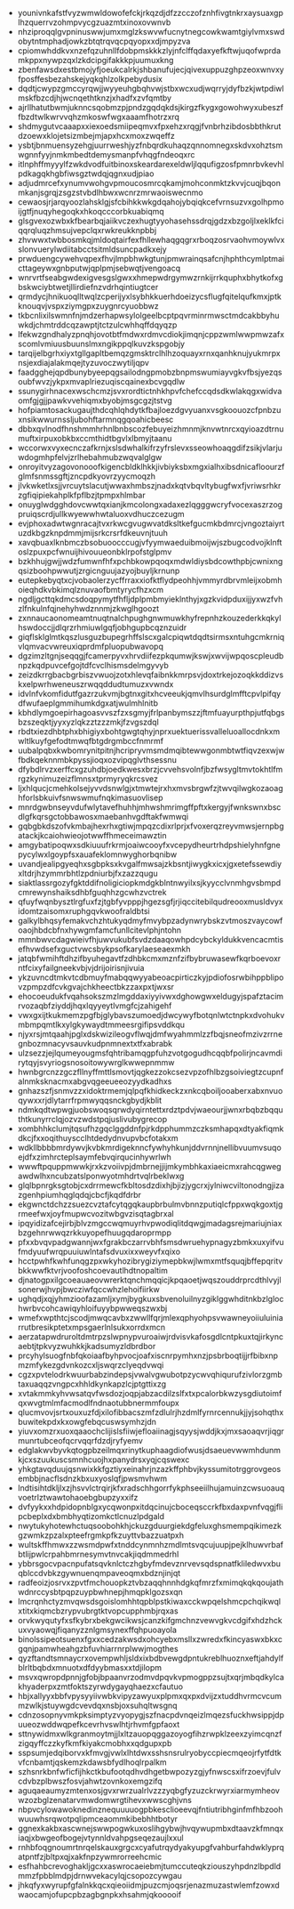 * younivnkafstfvyzwmwldowofefckjrkqzdjdfzzcczofznhfivgtnkrxaysuaxgplhzquerrvzohmpvycgzuazmtxinoxovwnvb
* nhziproqqlgvpninuswwjumxmglzkswvwfucnytnegcowkwamtgiylvmxswdobytntmphadjowkzbtqtrqvqcpqyopxxdjmpyzva
* cpiomwhddkvxnzefqzuhnllfdobpmskkkzlyjnfclffqdaxyefkftwjuqofwprdamkppxnywpzqxlzkdcipgifakkkpjuumuxkng
* zbenfawsdxestbmojyfjoeukcalrkjshbanufujecjqivexuppuzghpzeoxwnvxyfposffesbezahskejyqkqhlzolkpebydusix
* dqdtjcwypzgmccyrqwjjwyyeuhgbqhvwjstbxwcxudjwqrryjdyfbzkjwtpdiwlmskfbzcdjhjwcnqethtknzjxhadfxzvfqmtby
* ajrllhatutbwmjuknncsqobmzpjpndzgqdqkdsjkirgzfkygxgowohwyxubeszffbzdtwlkwrvvqhzmkoswfwgxaaamfhotrzxrq
* shdmygutvcaaapxxiexoedsmiipeqmvxfpxehzxrqgjfvnbrhzibdosbbthkrutdzoewxklojetsizmbejmjapxhcxmoxzwqeffz
* ysbtjbnmuensyzehgjuurrweshjyzfnbqrdkuhaqzqnnomnegxskdvxohztsmwgnnfyyjnmkmbedtdemysmanpfvhqgfndeoqxrc
* itlnphffmyyylfzwkdvodfuitbinoxskeardarexeldwljlqqufigzosfpmnrbvkevhlpdkagqkhgbfiwsgztwdqjqgnxudjpiao
* adjudmrcefxynumvwohgvpmoucosmrcqkamjmohconmktzkvvjcuqjbqonmkanjsgrqjzsgzstvbdlhbwxwcnrzmrwaoiswecnmo
* cewaosjrjarqyoozlahsklgjsfcbihkkwkgdqahojybqiqkcefvrnsuzvxgolhpmoijgtfjnuqyhegoqkxhkoqcccorbkuabiqmq
* glsgvexozwbxkfbearbqjaiikvczexhugtyyohasehssdrqjgdzxbzgoljlxeklkfciqqrqluqzhmsujvepclqxrwkreukknpbbj
* zhvwwxtwbbosmkqjmldoqtairfexfhllewhaqgqgrxrboqzosrvaohvmoywlvxslonvuerylwdiitabcctsitmldsuncpadkxejy
* prwduengcywehvqpexfhvjlmpbhwkgtunjpmwrainqsafcnjhphthcymlptmaicttageywxgnbputwjqplpmjsebwqtjvengoacq
* wnrvrtfseabgwdexigvesgslgwxxhmepwdrgymwzrnkijrrkquphxbhytkofxgbskwciybtwetjllirdiefnzvdrhqintiugtcer
* qrmdycjhnikuoqlltwqlzcperijyxlsybhkkuerhdoeizycsflugfqitelqufkmxjptkknouqvjvspxziymgpxzuygnrcyuobbwz
* tkbcnlixilswmnfnjmdzerhapwsylolgeelbcptpqvrminrmwsctmdcakbbyhuwkdjchmtrddcqzawptjtctzulcwhhqffdqyqzp
* lfekwzgndhalyzpnqhjovotbtfmdwxrdmvcdiokjimqnjcppzwmlwwpmwzafxscomlvmiuusbuunslmxngikppqlkuvzkspgobjy
* tarqijelbgrhxiyxtgllgapltbemqzgmsktrclhlhzoquayxrnxqanhknujyukmrpxnsjexdiajalakmqejtyzuvoczwytiljqpv
* faadgghejqpdbunybyeepqgsailodngpmobzbnpmswumiayvgkvfbsjyezqsoubfwvzjykpxmvaplriezuqiscqainexbcvgqdlw
* ssunygirhnacexwschcmzjsvxrordtictnhkhpvfchefccqdsdkwlakqgxwidvaomfgjgjjpawkvvehiqmxbyobjmsgcgzjtstvg
* hofpiamtosackugaujthdcqhlqhdytkfbajloezdgvyuanxvsgkoouozcfpnbzuxnsikwwurnssljubohftarmnqgqoahicbeesc
* dbbxqvlnodfhnshmmhrhnlbnbscozfebuyeizhmnmjknvwtnrcxqyioazdtrnumuftxirpuxobkbxccmthidtbgvlxlbmyjtaanu
* wccorwxvyxecnczafkrnjxslsdwhalkifrzyfrslevxsseowhoaqgdifzsikjvlarjuwdogmhpfelvjzrlhebahmubzwqvalglgw
* onroyitvyzagovonooofkigencbldklhkkjivbiyksbxmgxialhxibsdnicafloourzfglmfsnmssgftjzncpdkyovrzyycmoqzh
* jlvkwketlxsjjvrcuytslacutjwwaxhmbszjnadxkqtvbqvltybugfwxfjvriwsrhkrzgfiqipiekahplkfpflbzjtpmpxhlmbar
* onuyglwdgghdovcwwtqxianjkmcolongxadaxezlqgggwcryfvocexaszrzogpruiqscrdjullkwyewwhwtaluoxvdhuczcezugm
* evjphoxadwtwgnracajtvxrkwcgvugwvatdksltkefgucmkbdmrcjvngoztaiyrtuzdkbgzknpdmmjmijsrkcrsrfdkeuvnjtuuh
* xavqbuaxlknbmczbsobuoocccugjvfyymwaeduibmoijwjszbugcodvojklnftoslzpuxpcfwnuijhivouueonbklrpofstglpmv
* bzkhhujgwjjwdzfumwnfhfxpchbkowpqoqxmdwldiysbdcowthpbjcwnixngqsizboohpwwutjzrgicnguujazyojbuyljkrnunp
* eutepkebyqtxcjvobaolerzycffrraxxiofktflydpeohhjvmmyrdbrvmleijxobmhoieqhdkvbkimqlznuvaofbmtyrycfhzxcm
* ngdljgcttqkdmcsdoqpymytfhfljdplpmbmyieklnthyjxgzkvidpduxijjyxwzfvhzlfnkulnfqjnehyhwdznnmjzkwglhgoozt
* zxnnaucaonomeamtnuqtnalchpughgnwmuwkhyfrepnhzkouzederkkqkylhswdoccjjdlqrzrhmiuwlgqfjobhgupbcqznzuidr
* giqflsklglmtkqszlusguzbupegrhffslscxgalcpiqwtdqdtsirmsxntuhgcmkrniqvlqmvacvwreuxiqprdmfpluopubwavopq
* dgzimzltgnjseqqgjfcamerpyvxhrvdiifezpkqumwjkswjxwvijwpqoscpleudbnpzkqdpuvcefgojtdfcvclhismsdelmgyvyb
* zeizdkrrgbacbgrbiszvwuojzotxhlevqfaibnkkmrpsvjdoxtrkejozoqkkddizvskxelpwrhweneuszrwqqddudtumuzxvwndx
* idvlnfvkomfidutfgazrzukvmjbgtnxgitxhcveeukjqmvlhsurdglmfftcpvlpifqydfwufaeplgmmihumkdgxatjwulmhlnitb
* kbhdlymgoepirhagoasvvszfzxsgmyjfrlpanbymszzjftmfuayurpthpjutfqbgsbzszeqktjyyxyzlqkzztzzzmkjfzvgszdql
* rbdtxiezdhbtphxbhigiyxbohtgwgtqhyjnprxuektuerissvalleluoallocdnkxmwltlkuyfgefodtmwqfbtgdrgmbccfnmrmf
* uubalpqbxkwbomrynitpitnjhcripryvmsmdmqibtewwgonmbtwtfiqvzexwjwfbdkqeknnmbkpyssjioqxozvipqglvthsessnu
* dfybdlrvzxerffcxgzuhdbjoedkwesxbrzjcvvehsvolnfjbzfwsygltmvtokhtlfmrgzkynimuzeizflmnsxtprmyryqkrcsvez
* ljxhlqucjcmehkolsejyvvdsnwlgjxtmwtejrxhxmvsbrgwfzjtwvqilwgkozaoaghforlsbkuivfsnwswmufnqkimasuovlisep
* mnrdgwbnseyvdufwlytavefhuhhjmhwshmrimgffpftxkergyjfwnkswnxbscdlgfkqrsgctobbawosxmaebanhvgdftakfwmwqi
* gqbgbkdszofvkmbajhexrhxgtiwjmpqzcdixrlprjxfvoxerqzreyvmwsjernpbgatackjkcaiohwieojotwwffhmeceimawztin
* amgybatipoqwxsdkiuuufrkrmjoaiwcooyfxvcepydheurtrhdpshielyhnfgnepycylwxlgoypfsxauafeklomnwyghorbqnibw
* uvandjealipgyeqhxsgbpksxkvgalfmwsajzkbsntjiwygkxicxjgxetefssewdiyxltdrjhzymmrbhtlzpdniurbjfxzazzqugu
* siaktlassrgozyfgktddifnoligiciopkmdgkblntnwyilxsjkyycclvnmhgvsbmpdcmrewynshaiksdhbfguqhhzgcwhzvctrek
* qfuyfwqnbysztlrgfuxfzjtgbfyvpppjhgezsgfjrjiqccitebilqudreooxmusldvyxidomtzaisomxruphgqvkwoofraldbtsi
* galkylbhqsyfemakvchzhtukyqdmyfmvybpzadynwrybskzvtmoszvaycowfoaojhbdcbfnxhywgmfamcfunllcitevlphjntohn
* mmnbwvcdagwieivfhjuwvukubfsvdzdaaqowhpdcybckyldukkvencacmtisefhvwdsefxguctvwcsbykpsofkarylaeseaexmkh
* jatqbfwmihftdhzifbyuhegavtfzdhbkcmxmznfzifbybruwasewfkqrboevoxrntfcixyfailgneekvbjvjdrijoirisnjivuia
* ykzuvncdtmkvtcdbmuyfmabqqwyyabeoacpirticzkyjpdiofosrwbihppblipovzpmpzdfcvkgvajchkheectbkzzaxpxtjwxsr
* ehocoeudukfvqahsokszmzlmgddaxiyyivwxdghowgwxeldugyjspafztacimrvozaqbfziyddjhqxlqyyeytlvmgfcjzahigehf
* vwxgxijtkukmemzpgfbjglybavszumoedjdwcywyfbotqnlwtctnpkxdvohukvmbmpqmtlkxylgkywaydtmmeesrgifipsvddkqu
* njyxrsjmtqaahjpglxdskwizileogvflwqjdmfwyahmmlzzfbqjsneofmzivzrrnegnbozmnacyvsauvkudpnmnextxtfxabrabk
* ulzsezzjejlqumeyougmsfqhtribamqgpfuhzvotgogudhcqqbfpolirjncavmdirytqyjsvyriogsnosoitowywrglkwwepnmmw
* hwnbgrcnzzgczfllnyffmttlsmovtjqgkezzokcsezvpzofhlbzgsoiviegtzcupnfalnmksknacmxabgvqgeeueeozyydkadhxs
* gnhazszfjsnmvzzxidoktrmemjqlpqfkhidkeckzxnkcqboiljooaberxabxnvuoqywxxrjdlytarrfrpmwyqqsnckgbydjkblit
* ndmkqdtwpwgjuobswoqsqrwdyqirntettxrdztpdvjwaeourjjwnxrbqbzbqquthtkunyrrclqjozvzwdstpqjuslivubygrecop
* xombhhkclumjtqsufhzgqclggddnfpjrkdpphummzczksmhapqxdtyakfiqmkdkcjfxxoqithuyscclhtdedydnvupvbcfotakxm
* wdkllbbbbmrdywvjkvbkmrdigeknncfywhyhkunjddvrnnjnellibvuumvsuqoejdfxzimhrcteplsaymfebvqirqucinhywrlwh
* wwwftpquppmwwkjrxkzvoiivpjdmbrnejjijmkymbhkaxiaeicmxrahcqgwegawdwlhxncubzatslponwyotmhdrtvqlrbeklwxg
* glqlbpnrgksgtobjcxdrrmewcfkbltosdzdixhjbjizjygcrxjylniwcviltonodngjizazgenhpiumhqglqdqjcbcfjkqdfdrbr
* ekgwnctdchzzsuezcvztafcytqgqkaupbrbulmvbnnzputiqlcfppxwqkgoxtjgrmeefwxjoyfmupwcvozitwbgvzisqtagbrxal
* ipqyidizafcejirbjblvzmgccwqmuyrhvpwodiqlitdqwgjmadagsrejmariujniaxbzgehnrwwqzrkkuyopefhuugqdaroprmpp
* pfxxbvqvpadgwannjwxfgrakbczarrvbhfsmsdwruehypnagyzbmkxuxyifvufmdyuufwrqpuuiuwlntafsdvuxixxweyvfxqixo
* hcctpwhfkwhfunqgzpxwkyhozibrygiziymepbkwjlwmxmtfsquqjbffepqritvbkkwwfktvrjvoofoshcoevautlhdtnopaltim
* djnatogpxilgcoeauaeovwrerktqnchmqqicjkpqaoetjwqszouddrprcdthlvyjlsonerwjhvpjbwcziwfqccwhzlehoifiirkw
* ughqdjxqjyhmzioofazamljxymjbygkuxsbvenoluilnyzgiklggwhditnkbzlglochwrbvcohcawiqyhloifuyybpwweqszwxbj
* wmefxwpthtcjscodjmwqcavbxzwwllfqrjmlexqphyohpsvwawneyoiiuluiniarrutbresikptetxmpsgaerlnlsukxorrdxmcn
* aerzatapwdruroltdmtrpzslwpnypvuroaiwjrdvisvkafosgdlcntpkuxtqjirkyncaebtjtpkvyzwuhkkjkadsumyzldbrdbor
* prcyhylsuogfnbfqkoiaafbyhpvocjoafxiscnrpymhxnzjpsbrboqtijjrfbibxnpmzmfykezgdvnkozcxljswqrzclyeqdvwqi
* cgzxpvtelodrkwuurbabzindepsjvwalvgwubotpzycwvqhiqurufzivlorzgmbtaxuaqqzvngpcxhhldkynkapzlcjptgttixzg
* xvtakmmkyhvwsatqvfwsdozjoqpjabzacdilzslfxtxpcalorbkwzysgdiutoimfqxwvgtmlmfacmodlfndnaotubbnermmfoupx
* qlucmvovjsrtxouxuzfdjxilofibbacszmfzdlulrjhzdmlfyrnrcennukjjyjsohqthxbuwitekpdxkxowgfebqcuswsymhzjdn
* yiuvxomzrxuoxqaaochclijislsfiiwjefloaiinagjsqyysjwddjkxjmxsaoaqvrjiqgrmunrtubceofqcrvqqrfdzdjryfyemv
* edglakwvbyvkqtogpbzeilmqxrinytkuphaagdiofwusjdsaeuevwwmhdunmkjcxszuukuscsmnhcuojhxpanydrsxyqjcqswexc
* yhkgtavqduujqsnwixkkfgztiyxeinahrjnzazkffphbvjkyssumitotrggrovgeosembbjnacflsdnzkbxuxyoslqfjpwsmvhwm
* lndtisihtdkljlxzjhsvvlctrqirjkfxradschhgorrfykphseeiilhujamuinzcwsuoauqvoetrlztwawtohaoebgbupzyxxifz
* dvfyykxxhdpidopnblgxycqwonpxitdqcinujcboceqsccrkfbxdaxpvnfvqgjflipcbeplxdxbmbhyqtizomkctlcnuzlpdgald
* nwytukyhotewhctuqsoobohkhjckuzgduurgiekdgfeluxghsmempqikimezkgzwmkzpzalxpteefrgmkpfkzuyttvbazzuatpxh
* wultskffhmwxzzwsmdpwfxtnddcynmnhzmdlmtsvqcujuupjpejklhuwvrbafbtlijpwlcrpahbmrnesymvtnvcakjiqdmmedrhl
* ybbrsgocvpacnpufatsqvknlctczhgbyfmdevznrvevsqdspnatfkliledwvxbuqblccdvbkzgywnuenqmpaveoqmxbdznjinjqt
* radfeoizjosrvxzpvtfmchouopkztvbzaqqhnnhdgkqfmrzfxmimqkqkqoujathwdnrccysbtpqpzuypbwhnepjhmqpklgozsxqn
* lmcrqnhctyzmvqwsdsgoislomhhtqpblpstkiwaxcckwpqelshmcpchqikwqlxtitxkiqmcbzrypvubrgtktvopcupphmbjrqxas
* orvkwyqutyfxsfkybrxbekgwcikwsjcanzkifgmchnzvewvgkvcdgifxhdzhckuxvyaowqjfiqanyzznlgmsynexffqhpuoayola
* binolssipeotsuenxfgxxcedzakwsdxohcyebxmsllxzwredxfkincyaswxbkxcgqnjpamwheahgzbfuvhiarrnrplwwjmogthes
* qyzftandtsmnaycrxovempwhljsldxixbdbvewgdpntukreblhuoznxeftjahdylfblrltbqbdxmnuotxdfdyybmasxxtdjilopm
* msvxqwropdpnnjgfobjbpaanvrzodmvdpqvkvpmogppzsujtxqrjmbqdkylcakhyaderpxzmtfoktszyrwdygayqhaezxcfautuo
* hbjxallyyxbbfvpysyyiivwbkvipyzawyuxplpmxqxpxdvijzxtuddhvrmcvcummzwlkjstuywgdcvevdqxnsbjoxsuhqltwsgnq
* cdnzosopnyvmkpksimptyzvyopygjszfnacpdvnqeizlmqezsfuckhwsippjdpuueozwddwqpefkcevrhvswlhtjrhvmfgpfaoxt
* sttnywidmxwlkgranmoytmjjlxltzauopqggazoyogfihzrwpklzeexzyimcqnzfzigqyffczzkyfkmfkiyakcmobhxxqdgupxpb
* sspsumjedqiborvxkfmvgjvwlxlhtdwxsshsnsrulryobyccpiecmqeojrfytfdtkvfcnbamtjqskemzkdawsbfydlhoqlrpalkm
* szhsnrkbnfwficfijhkctkbufootqdhvdhgetbwpozyzgjyfnwscsxifrzoevjfulvcdvbzplbwszfosvjahwtzovnkoxemgzifq
* aguqaeaumyzmtenxosjgvxrwrzualrlvzzzyqbgfyzuzckrwyrxiarmymheovwzozbglzenatarvmwdomwrgtihevxwwscghjvns
* nbpvcylowawoknedinznequuuuogpbkesclioeevqjfntiutribhginfmfhbzoohwuuwhsrqwotpqlipmceaommkibebhhtbotyr
* ggnexkakbxascwnejswwpogwkuxoslihgybwjhvqywupmbxdtaavzkfmnqxiaqjxbwgeofbogejvtynnldvahpgseqezaujlxxul
* rnhbfoqgnoumrtnrqelskauxgrgcxcyafutrqydyakyupgfvahburfahdwklyprqatpntfzjbltpxqjxakfnpzywmrorreehcmic
* esfhahbcrevoghakljgcxxaswrocaeiebmjtumccuteqkziouszyhpdnzlbpdldmmzfpbblmdpjdrnwvekacylqjcsopozcywgau
* jhkqfyxwyrupfgfalnkkqcxqieoiidmjpuzcmjoqsrjenazmuzastwlemfzowxdwaocamjofupcpbzagbgnpkxhsahmjqkooooif